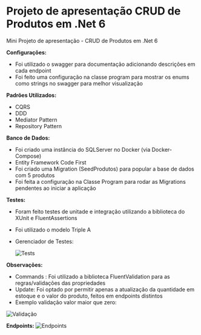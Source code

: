 # Projeto de apresentação CRUD de Produtos em .Net 6

Mini Projeto de apresentação - CRUD de Produtos em .Net 6

**Configurações:**

- Foi utilizado o swagger para documentação adicionando descrições em cada endpoint
- Foi feito uma configuração na classe program para mostrar os enums como strings no swagger para melhor visualização

**Padrões Utilizados:**

- CQRS
- DDD
- Mediator Pattern
- Repository Pattern

**Banco de Dados:**

- Foi criado uma instância do SQLServer no Docker (via Docker-Compose)
- Entity Framework Code First
- Foi criado uma Migration (SeedProdutos) para popular a base de dados com 5 produtos
- Foi feita a configuração na Classe Program para rodar as Migrations pendentes ao iniciar a aplicação

**Testes:**
- Foram feito testes de unitade e integração utilizando a biblioteca do XUnit e FluentAssertions
- Foi utilizado o modelo Triple A
- Gerenciador de Testes:
  
  ![Tests](https://github.com/alexfrancys/Produtos/assets/14251634/4a9bcf75-6f7c-45ee-9be3-41df2f80bc54)

**Observações:**

- Commands : Foi utilizado a biblioteca FluentValidation para as regras/validações das propriedades
- Update: Foi optado por permitir apenas a atualização da quantidade em estoque e o valor do produto, feitos em endpoints distintos
- Exemplo validação valor maior que zero:
  
![Validação](https://github.com/alexfrancys/Produtos/assets/14251634/2f963348-04fd-43a4-849c-4be98bb07a25)

**Endpoints:**
![Endpoints](https://github.com/alexfrancys/Produtos/assets/14251634/4ae71125-2aad-47c1-a383-207ee17eb119)

